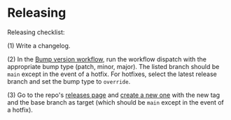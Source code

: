 # Releasing

Releasing checklist:

(1) Write a changelog.

(2) In the [Bump version workflow](https://github.com/OpenZeppelin/cairo-contracts/actions/workflows/version.yml), run the workflow dispatch with the appropriate bump type (patch, minor, major).
The listed branch should be `main` except in the event of a hotfix. For hotfixes, select the latest release branch and set the bump type to `override`.

(3) Go to the repo's [releases page](https://github.com/OpenZeppelin/cairo-contracts/releases/) and [create a new one](https://github.com/OpenZeppelin/cairo-contracts/releases/new) with the new tag and the base branch as target (which should be `main` except in the event of a hotfix).
